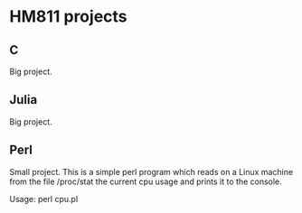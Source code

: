 # HM811 projects

## C
Big project.

## Julia
Big project.


## Perl
Small project. This is a simple perl program which reads on a Linux machine from the file /proc/stat the current cpu usage and prints it to the console.

Usage: perl cpu.pl
